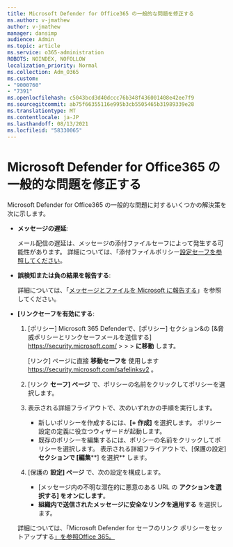 ```yaml
---
title: Microsoft Defender for Office365 の一般的な問題を修正する
ms.author: v-jmathew
author: v-jmathew
manager: dansimp
audience: Admin
ms.topic: article
ms.service: o365-administration
ROBOTS: NOINDEX, NOFOLLOW
localization_priority: Normal
ms.collection: Adm_O365
ms.custom:
- "9000760"
- "7391"
ms.openlocfilehash: c5043bcd3d40dccc76b348f436001408e42ee7f9
ms.sourcegitcommit: ab75f66355116e995b3cb5505465b31989339e28
ms.translationtype: MT
ms.contentlocale: ja-JP
ms.lasthandoff: 08/13/2021
ms.locfileid: "58330065"
---
```

# <a name="fix-common-problems-with-microsoft-defender-for-office-365"></a>Microsoft Defender for Office365 の一般的な問題を修正する

Microsoft Defender for Office365 の一般的な問題に対するいくつかの解決策を次に示します。

- **メッセージの遅延**:

  メール配信の遅延は、メッセージの添付ファイルセーフによって発生する可能性があります。 詳細については、「添付ファイルポリシー[設定セーフを参照してください](https://docs.microsoft.com/microsoft-365/security/office-365-security/safe-attachments#safe-attachments-policy-settings)。

- **誤検知または負の結果を報告する**:

  詳細については、「[メッセージとファイルを Microsoft に報告する](https://docs.microsoft.com/microsoft-365/security/office-365-security/report-junk-email-messages-to-microsoft)」を参照してください。

- **[リンクセーフを有効にする**:

  1. [ポリシー] Microsoft 365 Defenderで、[ポリシー] セクション&の [&脅威ポリシーとリンクセーフメールを送信する] <https://security.microsoft.com/>  \>  \>  \> **に移動** します。

     [リンク] ページに直接 **移動セーフを** 使用します <https://security.microsoft.com/safelinksv2> 。

  2. [リンク **セーフ] ページ** で、ポリシーの名前をクリックしてポリシーを選択します。
  3. 表示される詳細フライアウトで、次のいずれかの手順を実行します。
     - 新しいポリシーを作成するには、**[+ 作成]** を選択します。 ポリシー設定の定義に役立つウィザードが起動します。
     - 既存のポリシーを編集するには、ポリシーの名前をクリックしてポリシーを選択します。 表示される詳細フライアウトで、[保護の設定]**セクションで [編集****] を選択** します。
  4. [保護の **設定] ページ** で、次の設定を構成します。
     - [メッセージ内の不明な潜在的に悪意のある URL の **アクションを選択する] をオンにします**。
     - **組織内で送信されたメッセージに安全なリンクを適用する** を選択します。

  詳細については、「Microsoft Defender for セーフのリンク ポリシーをセットアップする[」を参照Office 365。](https://docs.microsoft.com/microsoft-365/security/office-365-security/set-up-safe-links-policies)
